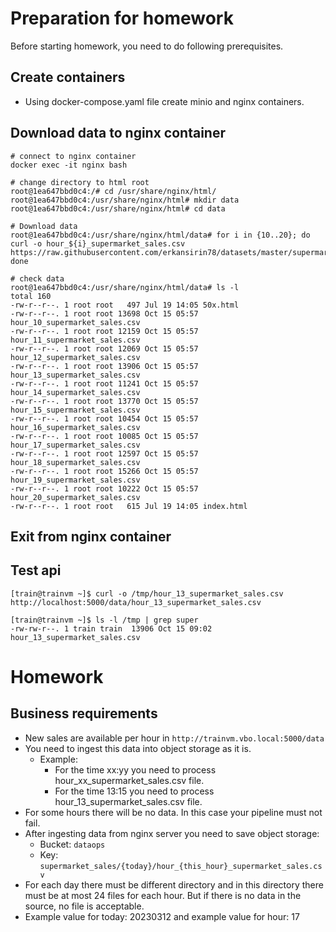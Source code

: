 # Preparation for homework
Before starting homework, you need to do following prerequisites.

## Create containers
- Using docker-compose.yaml file create minio and nginx containers.

## Download data to nginx container
```commandline
# connect to nginx container
docker exec -it nginx bash

# change directory to html root
root@1ea647bbd0c4:/# cd /usr/share/nginx/html/
root@1ea647bbd0c4:/usr/share/nginx/html# mkdir data
root@1ea647bbd0c4:/usr/share/nginx/html# cd data

# Download data
root@1ea647bbd0c4:/usr/share/nginx/html/data# for i in {10..20}; do curl -o hour_${i}_supermarket_sales.csv  https://raw.githubusercontent.com/erkansirin78/datasets/master/supermarket_hourly/hour_${i}_supermarket_sales.csv; done

# check data
root@1ea647bbd0c4:/usr/share/nginx/html/data# ls -l
total 160
-rw-r--r--. 1 root root   497 Jul 19 14:05 50x.html
-rw-r--r--. 1 root root 13698 Oct 15 05:57 hour_10_supermarket_sales.csv
-rw-r--r--. 1 root root 12159 Oct 15 05:57 hour_11_supermarket_sales.csv
-rw-r--r--. 1 root root 12069 Oct 15 05:57 hour_12_supermarket_sales.csv
-rw-r--r--. 1 root root 13906 Oct 15 05:57 hour_13_supermarket_sales.csv
-rw-r--r--. 1 root root 11241 Oct 15 05:57 hour_14_supermarket_sales.csv
-rw-r--r--. 1 root root 13770 Oct 15 05:57 hour_15_supermarket_sales.csv
-rw-r--r--. 1 root root 10454 Oct 15 05:57 hour_16_supermarket_sales.csv
-rw-r--r--. 1 root root 10085 Oct 15 05:57 hour_17_supermarket_sales.csv
-rw-r--r--. 1 root root 12597 Oct 15 05:57 hour_18_supermarket_sales.csv
-rw-r--r--. 1 root root 15266 Oct 15 05:57 hour_19_supermarket_sales.csv
-rw-r--r--. 1 root root 10222 Oct 15 05:57 hour_20_supermarket_sales.csv
-rw-r--r--. 1 root root   615 Jul 19 14:05 index.html
```

## Exit from nginx container

## Test api
```commandline
[train@trainvm ~]$ curl -o /tmp/hour_13_supermarket_sales.csv http://localhost:5000/data/hour_13_supermarket_sales.csv

[train@trainvm ~]$ ls -l /tmp | grep super
-rw-rw-r--. 1 train train  13906 Oct 15 09:02 hour_13_supermarket_sales.csv
```


# Homework
## Business requirements
- New sales are available per hour in `http://trainvm.vbo.local:5000/data`
- You need to ingest this data into object storage as it is. 
  - Example:
    - For the time xx:yy you need to process hour_xx_supermarket_sales.csv file.
    - For the time 13:15 you need to process hour_13_supermarket_sales.csv file.
- For some hours there will be no data. In this case your pipeline must not fail. 
- After ingesting data from nginx server you need to save object storage:
  - Bucket: `dataops`
  - Key: `supermarket_sales/{today}/hour_{this_hour}_supermarket_sales.csv`
- For each day there must be different directory and in this directory there must be at most 24 files for each hour. But if there is no data in the source, no file is acceptable.
- Example value for today: 20230312 and example value for hour: 17


